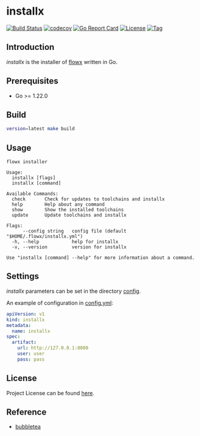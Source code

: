# installx

[![Build Status](https://github.com/ai-flowx/installx/workflows/ci/badge.svg?branch=main&event=push)](https://github.com/ai-flowx/installx/actions?query=workflow%3Aci)
[![codecov](https://codecov.io/gh/ai-flowx/installx/branch/main/graph/badge.svg?token=El8oiyaIsD)](https://codecov.io/gh/ai-flowx/installx)
[![Go Report Card](https://goreportcard.com/badge/github.com/ai-flowx/installx)](https://goreportcard.com/report/github.com/ai-flowx/installx)
[![License](https://img.shields.io/github/license/ai-flowx/installx.svg)](https://github.com/ai-flowx/installx/blob/main/LICENSE)
[![Tag](https://img.shields.io/github/tag/ai-flowx/installx.svg)](https://github.com/ai-flowx/installx/tags)



## Introduction

*installx* is the installer of [flowx](https://github.com/ai-flowx/flowx) written in Go.



## Prerequisites

- Go >= 1.22.0



## Build

```bash
version=latest make build
```



## Usage

```
flowx installer

Usage:
  installx [flags]
  installx [command]

Available Commands:
  check       Check for updates to toolchains and installx
  help        Help about any command
  show        Show the installed toolchains
  update      Update toolchains and installx

Flags:
      --config string   config file (default "$HOME/.flowx/installx.yml")
  -h, --help            help for installx
  -v, --version         version for installx

Use "installx [command] --help" for more information about a command.
```



## Settings

*installx* parameters can be set in the directory [config](https://github.com/ai-flowx/installx/blob/main/config).

An example of configuration in [config.yml](https://github.com/ai-flowx/installx/blob/main/config/config.yml):

```yaml
apiVersion: v1
kind: installx
metadata:
  name: installx
spec:
  artifact:
    url: http://127.0.0.1:8080
    user: user
    pass: pass
```



## License

Project License can be found [here](LICENSE).



## Reference

- [bubbletea](https://github.com/charmbracelet/bubbletea/)
